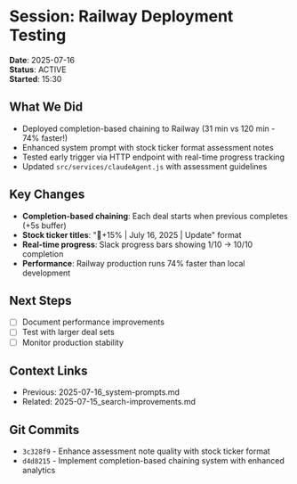 # Session: Railway Deployment Testing
**Date**: 2025-07-16  
**Status**: ACTIVE  
**Started**: 15:30  

## What We Did
- Deployed completion-based chaining to Railway (31 min vs 120 min - 74% faster!)
- Enhanced system prompt with stock ticker format assessment notes  
- Tested early trigger via HTTP endpoint with real-time progress tracking
- Updated `src/services/claudeAgent.js` with assessment guidelines

## Key Changes
- **Completion-based chaining**: Each deal starts when previous completes (+5s buffer)
- **Stock ticker titles**: "🔺+15% | July 16, 2025 | Update" format
- **Real-time progress**: Slack progress bars showing 1/10 → 10/10 completion
- **Performance**: Railway production runs 74% faster than local development

## Next Steps
- [ ] Document performance improvements
- [ ] Test with larger deal sets
- [ ] Monitor production stability

## Context Links
- Previous: 2025-07-16_system-prompts.md
- Related: 2025-07-15_search-improvements.md

## Git Commits
- `3c328f9` - Enhance assessment note quality with stock ticker format
- `d4d8215` - Implement completion-based chaining system with enhanced analytics